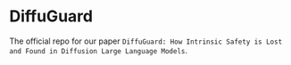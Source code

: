 # DiffuGuard

The official repo for our paper `DiffuGuard: How Intrinsic Safety is Lost and Found in Diffusion Large Language Models`.

